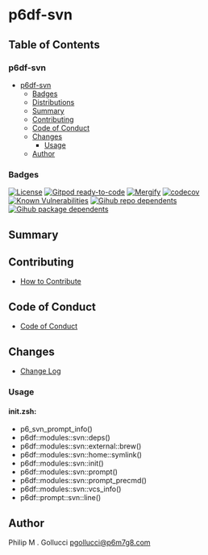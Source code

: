 # p6df-svn

## Table of Contents


### p6df-svn
- [p6df-svn](#p6df-svn)
  - [Badges](#badges)
  - [Distributions](#distributions)
  - [Summary](#summary)
  - [Contributing](#contributing)
  - [Code of Conduct](#code-of-conduct)
  - [Changes](#changes)
    - [Usage](#usage)
  - [Author](#author)

### Badges

[![License](https://img.shields.io/badge/License-Apache%202.0-yellowgreen.svg)](https://opensource.org/licenses/Apache-2.0)
[![Gitpod ready-to-code](https://img.shields.io/badge/Gitpod-ready--to--code-blue?logo=gitpod)](https://gitpod.io/#https://github.com/p6m7g8/p6df-svn)
[![Mergify](https://img.shields.io/endpoint.svg?url=https://gh.mergify.io/badges/p6m7g8/p6df-svn/&style=flat)](https://mergify.io)
[![codecov](https://codecov.io/gh/p6m7g8/p6df-svn/branch/master/graph/badge.svg?token=14Yj1fZbew)](https://codecov.io/gh/p6m7g8/p6df-svn)
[![Known Vulnerabilities](https://snyk.io/test/github/p6m7g8/p6df-svn/badge.svg?targetFile=package.json)](https://snyk.io/test/github/p6m7g8/p6df-svn?targetFile=package.json)
[![Gihub repo dependents](https://badgen.net/github/dependents-repo/p6m7g8/p6df-svn)](https://github.com/p6m7g8/p6df-svn/network/dependents?dependent_type=REPOSITORY)
[![Gihub package dependents](https://badgen.net/github/dependents-pkg/p6m7g8/p6df-svn)](https://github.com/p6m7g8/p6df-svn/network/dependents?dependent_type=PACKAGE)

## Summary

## Contributing

- [How to Contribute](CONTRIBUTING.md)

## Code of Conduct

- [Code of Conduct](CODE_OF_CONDUCT.md)

## Changes

- [Change Log](CHANGELOG.md)

### Usage

#### init.zsh:

- p6_svn_prompt_info()
- p6df::modules::svn::deps()
- p6df::modules::svn::external::brew()
- p6df::modules::svn::home::symlink()
- p6df::modules::svn::init()
- p6df::modules::svn::prompt()
- p6df::modules::svn::prompt_precmd()
- p6df::modules::svn::vcs_info()
- p6df::prompt::svn::line()


## Author

Philip M . Gollucci <pgollucci@p6m7g8.com>
